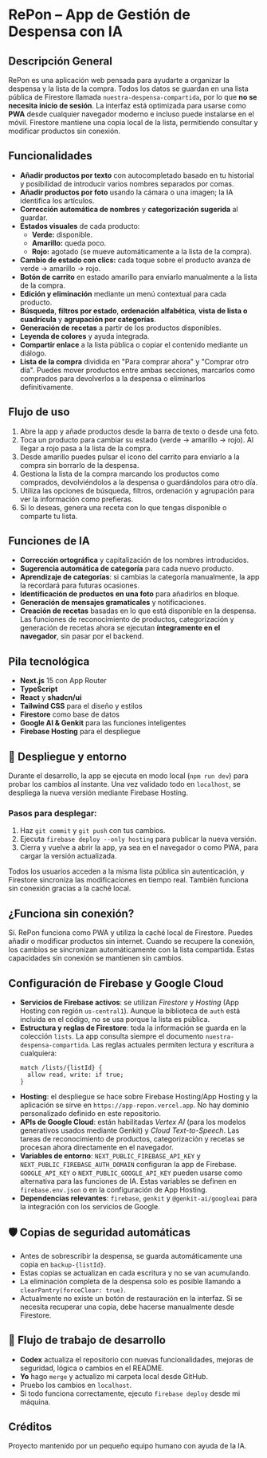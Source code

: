 # RePon – App de Gestión de Despensa con IA

## Descripción General
RePon es una aplicación web pensada para ayudarte a organizar la despensa y la lista de la compra. Todos los datos se guardan en una lista pública de Firestore llamada `nuestra-despensa-compartida`, por lo que **no se necesita inicio de sesión**. La interfaz está optimizada para usarse como **PWA** desde cualquier navegador moderno e incluso puede instalarse en el móvil. Firestore mantiene una copia local de la lista, permitiendo consultar y modificar productos sin conexión.

## Funcionalidades
- **Añadir productos por texto** con autocompletado basado en tu historial y posibilidad de introducir varios nombres separados por comas.
- **Añadir productos por foto** usando la cámara o una imagen; la IA identifica los artículos.
- **Corrección automática de nombres** y **categorización sugerida** al guardar.
- **Estados visuales** de cada producto:
  - **Verde:** disponible.
  - **Amarillo:** queda poco.
  - **Rojo:** agotado (se mueve automáticamente a la lista de la compra).
- **Cambio de estado con clics:** cada toque sobre el producto avanza de verde → amarillo → rojo.
- **Botón de carrito** en estado amarillo para enviarlo manualmente a la lista de la compra.
- **Edición y eliminación** mediante un menú contextual para cada producto.
- **Búsqueda**, **filtros por estado**, **ordenación alfabética**, **vista de lista o cuadrícula** y **agrupación por categorías**.
- **Generación de recetas** a partir de los productos disponibles.
- **Leyenda de colores** y ayuda integrada.
- **Compartir enlace** a la lista pública o copiar el contenido mediante un diálogo.
- **Lista de la compra** dividida en "Para comprar ahora" y "Comprar otro día". Puedes mover productos entre ambas secciones, marcarlos como comprados para devolverlos a la despensa o eliminarlos definitivamente.

## Flujo de uso
1. Abre la app y añade productos desde la barra de texto o desde una foto.
2. Toca un producto para cambiar su estado (verde → amarillo → rojo). Al llegar a rojo pasa a la lista de la compra.
3. Desde amarillo puedes pulsar el icono del carrito para enviarlo a la compra sin borrarlo de la despensa.
4. Gestiona la lista de la compra marcando los productos como comprados, devolviéndolos a la despensa o guardándolos para otro día.
5. Utiliza las opciones de búsqueda, filtros, ordenación y agrupación para ver la información como prefieras.
6. Si lo deseas, genera una receta con lo que tengas disponible o comparte tu lista.

## Funciones de IA
- **Corrección ortográfica** y capitalización de los nombres introducidos.
- **Sugerencia automática de categoría** para cada nuevo producto.
- **Aprendizaje de categorías**: si cambias la categoría manualmente, la app la recordará para futuras ocasiones.
- **Identificación de productos en una foto** para añadirlos en bloque.
- **Generación de mensajes gramaticales** y notificaciones.
- **Creación de recetas** basadas en lo que está disponible en la despensa.
Las funciones de reconocimiento de productos, categorización y generación de recetas ahora se ejecutan **íntegramente en el navegador**, sin pasar por el backend.

## Pila tecnológica
- **Next.js** 15 con App Router
- **TypeScript**
- **React** y **shadcn/ui**
- **Tailwind CSS** para el diseño y estilos
- **Firestore** como base de datos
- **Google AI & Genkit** para las funciones inteligentes
- **Firebase Hosting** para el despliegue

## 🧪 Despliegue y entorno

Durante el desarrollo, la app se ejecuta en modo local (`npm run dev`) para probar los cambios al instante. Una vez validado todo en `localhost`, se despliega la nueva versión mediante Firebase Hosting.

### Pasos para desplegar:
1. Haz `git commit` y `git push` con tus cambios.
2. Ejecuta `firebase deploy --only hosting` para publicar la nueva versión.
3. Cierra y vuelve a abrir la app, ya sea en el navegador o como PWA, para cargar la versión actualizada.

Todos los usuarios acceden a la misma lista pública sin autenticación, y Firestore sincroniza las modificaciones en tiempo real. También funciona sin conexión gracias a la caché local.

## ¿Funciona sin conexión?

Sí. RePon funciona como PWA y utiliza la caché local de Firestore.
Puedes añadir o modificar productos sin internet.
Cuando se recupere la conexión, los cambios se sincronizan automáticamente con la lista compartida.
Estas capacidades sin conexión se mantienen sin cambios.

## Configuración de Firebase y Google Cloud
- **Servicios de Firebase activos**: se utilizan *Firestore* y *Hosting* (App Hosting con región `us-central1`). Aunque la biblioteca de `auth` está incluida en el código, no se usa porque la lista es pública.
- **Estructura y reglas de Firestore**: toda la información se guarda en la colección `lists`. La app consulta siempre el documento `nuestra-despensa-compartida`. Las reglas actuales permiten lectura y escritura a cualquiera:
  ```
  match /lists/{listId} {
    allow read, write: if true;
  }
  ```
- **Hosting**: el despliegue se hace sobre Firebase Hosting/App Hosting y la aplicación se sirve en `https://app-repon.vercel.app`. No hay dominio personalizado definido en este repositorio.
- **APIs de Google Cloud**: están habilitadas *Vertex AI* (para los modelos generativos usados mediante Genkit) y *Cloud Text-to-Speech*. Las tareas de reconocimiento de productos, categorización y recetas se procesan ahora directamente en el navegador.
- **Variables de entorno**: `NEXT_PUBLIC_FIREBASE_API_KEY` y `NEXT_PUBLIC_FIREBASE_AUTH_DOMAIN` configuran la app de Firebase. `GOOGLE_API_KEY` o `NEXT_PUBLIC_GOOGLE_API_KEY` pueden usarse como alternativa para las funciones de IA. Estas variables se definen en `firebase.env.json` o en la configuración de App Hosting.
- **Dependencias relevantes**: `firebase`, `genkit` y `@genkit-ai/googleai` para la integración con los servicios de Google.

## 🛡️ Copias de seguridad automáticas
- Antes de sobrescribir la despensa, se guarda automáticamente una copia en `backup-{listId}`.
- Estas copias se actualizan en cada escritura y no se van acumulando.
- La eliminación completa de la despensa solo es posible llamando a `clearPantry(forceClear: true)`.
- Actualmente no existe un botón de restauración en la interfaz. Si se necesita recuperar una copia, debe hacerse manualmente desde Firestore.

## 🧪 Flujo de trabajo de desarrollo
- **Codex** actualiza el repositorio con nuevas funcionalidades, mejoras de seguridad, lógica o cambios en el README.
- **Yo** hago `merge` y actualizo mi carpeta local desde GitHub.
- Pruebo los cambios en `localhost`.
- Si todo funciona correctamente, ejecuto `firebase deploy` desde mi máquina.

## Créditos
Proyecto mantenido por un pequeño equipo humano con ayuda de la IA.
